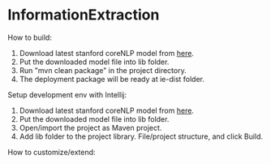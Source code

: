 # InformationExtraction

How to build:

1. Download latest stanford coreNLP model from [here](https://drive.google.com/open?id=0B9zID9CU9HQeMEt6clEwT2dFdms).
2. Put the downloaded model file into lib folder.
3. Run "mvn clean package" in the project directory.
4. The deployment package will be ready at ie-dist folder.

Setup development env with Intellij:
1. Download latest stanford coreNLP model from [here](https://drive.google.com/open?id=0B9zID9CU9HQeMEt6clEwT2dFdms).
2. Put the downloaded model file into lib folder.
3. Open/import the project as Maven project.
4. Add lib folder to the project library. File/project structure, and click Build.

How to customize/extend:
